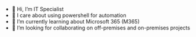 - 👋 Hi, I’m IT Specialist
- 👀 I care about using powershell for automation
- 🌱 I’m currently learning about Microsoft 365 (M365)
- 💞️ I’m looking for collaborating on off-premises and on-premises projects


<!---
egiberne/aboutme is a ✨ special ✨ repository because its `README.md` (this file) appears on your GitHub profile.
You can click the Preview link to take a look at your changes.
--->

